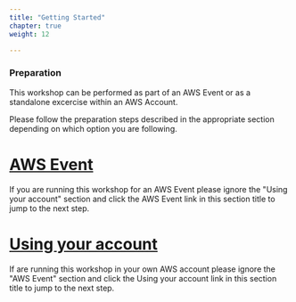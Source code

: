 ```yaml
---
title: "Getting Started"
chapter: true
weight: 12

---
```


### Preparation

This workshop can be performed as part of an AWS Event or as a standalone excercise within an AWS Account. 

Please follow the preparation steps described in the appropriate section depending on which option you are following.

# [AWS Event](/introduction/getting-started/at-aws-event)
If you are running this workshop for an AWS Event please ignore the "Using your account" section and click the AWS Event link in this section title to jump to the next step.

# [Using your account](/introduction/getting-started/self-account)

If are running this workshop in your own AWS account please ignore the "AWS Event" section and click the Using your account link in this section title to jump to the next step.
